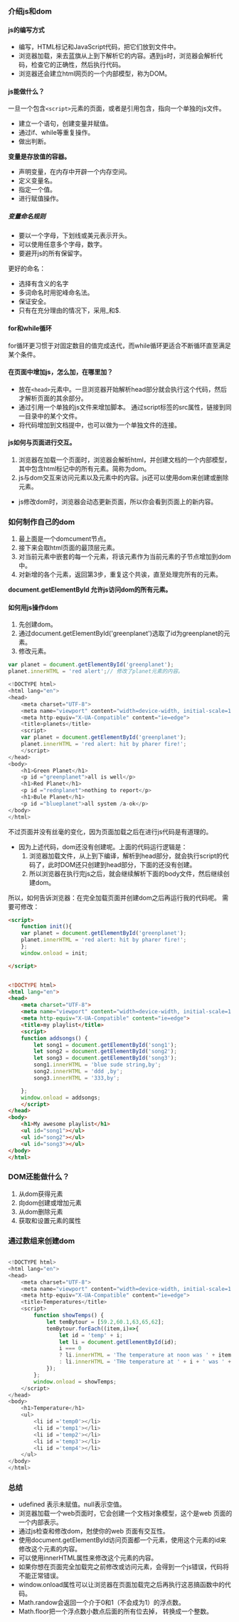 ### 介绍js和dom

#### js的编写方式
- 编写，HTML标记和JavaScript代码，把它们放到文件中。
- 浏览器加载，来去蓝旗从上到下解析它的内容。遇到js时，浏览器会解析代码，检查它的正确性，然后执行代码。
- 浏览器还会建立html网页的一个内部模型，称为DOM。

#### js能做什么？
一旦一个包含`<script>`元素的页面，或者是引用包含，指向一个单独的js文件。
- 建立一个语句，创建变量并赋值。
- 通过if、while等重复操作。
- 做出判断。

**变量是存放值的容器。**
- 声明变量，在内存中开辟一个内存空间。
- 定义变量名。
- 指定一个值。
- 进行赋值操作。

##### 变量命名规则
- 要以一个字母，下划线或美元表示开头。
- 可以使用任意多个字母，数字。
- 要避开js的所有保留字。

更好的命名：
- 选择有含义的名字
- 多词命名时用驼峰命名法。
- 保证安全。
- 只有在充分理由的情况下，采用_和$.

#### for和while循环
for循环更习惯于对固定数目的值完成迭代，而while循环更适合不断循环直至满足某个条件。


#### 在页面中增加js，怎么加，在哪里加？
- 放在`<head>`元素中。一旦浏览器开始解析head部分就会执行这个代码，然后才解析页面的其余部分。
- 通过引用一个单独的js文件来增加脚本。
通过script标签的src属性，链接到同一目录中的某个文件。
- 将代码增加到文档提中，也可以做为一个单独文件的连接。

#### js如何与页面进行交互。
1. 浏览器在加载一个页面时，浏览器会解析html，并创建文档的一个内部模型，其中包含html标记中的所有元素。简称为dom。
2. js与dom交互来访问元素以及元素中的内容。js还可以使用dom来创建或删除元素。
- js修改dom时，浏览器会动态更新页面，所以你会看到页面上的新内容。

### 如何制作自己的dom
1. 最上面是一个domcument节点。
2. 接下来会取html页面的最顶层元素。
3. 对当前元素中嵌套的每一个元素，将该元素作为当前元素的子节点增加到dom中。
4. 对新增的各个元素，返回第3步，重复这个共诶，直至处理完所有的元素。

**document.getElementById 允许js访问dom的所有元素。**

#### 如何用js操作dom
1. 先创建dom。
2. 通过document.getElementById('greenplanet')选取了id为greenplanet的元素。
3. 修改元素。

```js
var planet = document.getElementById('greenplanet');
planet.innerHTML = 'red alert';// 修改了planet元素的内容。
```
```js
<!DOCTYPE html>
<html lang="en">
<head>
    <meta charset="UTF-8">
    <meta name="viewport" content="width=device-width, initial-scale=1.0">
    <meta http-equiv="X-UA-Compatible" content="ie=edge">
    <title>planets</title>
    <script>
    var planet = document.getElementById('greenplanet');
    planet.innerHTML = 'red alert: hit by pharer fire!';
    </script>
</head>
<body>
    <h1>Green Planet</h1>
    <p id ="greenplanet">all is well</p>
    <h1>Red Planet</h1>
    <p id ="rednplanet">nothing to report</p>
    <h1>Bule Planet</h1>
    <p id ="blueplanet">all system /a-ok</p>
</body>
</html>

```

不过页面并没有丝毫的变化，因为页面加载之后在进行js代码是有道理的。
- 因为上述代码，dom还没有创建呢。上面的代码运行逻辑是：
  1. 浏览器加载文件，从上到下编译，解析到head部分，就会执行script的代码了，此时DOM还只创建到head部分，下面的还没有创建。
  2. 所以浏览器在执行完js之后，就会继续解析下面的body文件，然后继续创建dom。

所以，如何告诉浏览器：在完全加载页面并创建dom之后再运行我的代码呢。
需要可修改：
```html
<script>
    function init(){
    var planet = document.getElementById('greenplanet');
    planet.innerHTML = 'red alert: hit by pharer fire!';
    };
    window.onload = init;

</script>


<!DOCTYPE html>
<html lang="en">
<head>
    <meta charset="UTF-8">
    <meta name="viewport" content="width=device-width, initial-scale=1.0">
    <meta http-equiv="X-UA-Compatible" content="ie=edge">
    <title>my playlist</title>
    <script>
    function addsongs() {
        let song1 = document.getElementById('song1');
        let song2 = document.getElementById('song2');
        let song3 = document.getElementById('song3');
        song1.innerHTML = 'blue sude string,by';
        song2.innerHTML = 'ddd ,by';
        song3.innerHTML = '333,by';

    };
    window.onload = addsongs;
    </script>
</head>
<body>
    <h1>My awesome playlist</h1>
    <ul id="song1"></ul>
    <ul id="song2"></ul>
    <ul id="song3"></ul>
</body>
</html>
```

### DOM还能做什么？
1. 从dom获得元素
2. 向dom创建或增加元素
3. 从dom删除元素
4. 获取和设置元素的属性

### 通过数组来创建dom
```js

<!DOCTYPE html>
<html lang="en">
<head>
    <meta charset="UTF-8">
    <meta name="viewport" content="width=device-width, initial-scale=1.0">
    <meta http-equiv="X-UA-Compatible" content="ie=edge">
    <title>Temperatures</title>
    <script>
        function showTemps() {
            let temBytour = [59.2,60.1,63,65,62];
            temBytour.forEach((item,i)=>{
                let id = 'temp' + i;
                let li = document.getElementById(id);
                i === 0 
                ? li.innerHTML = 'The temperature at noon was ' + item
                : li.innerHTML = 'THe temperature at ' + i + ' was ' + item;
            });
        };
        window.onload = showTemps;
    </script>
</head>
<body>
    <h1>Temperature</h1>
    <ul>
        <li id ='temp0'></li>
        <li id ='temp1'></li>
        <li id ='temp2'></li>
        <li id ='temp3'></li>
        <li id ='temp4'></li>
    </ul>
</body>
</html>
```


### 总结
- udefined 表示未赋值。null表示空值。
- 浏览器加载一个web页面时，它会创建一个文档对象模型，这个是web 页面的一个内部表示。
- 通过js检查和修改dom，尅使你的web 页面有交互性。
- 使用document.getElementById访问页面都一个元素，使用这个元素的id来修改这个元素的内容。
- 可以使用innerHTML属性来修改这个元素的内容。
- 如果你想在页面完全加载完之前修改或访问元素，会得到一个js错误，代码将不能正常错误。
- window.onload属性可以让浏览器在页面加载完之后再执行这恶搞函数中的代码。
- Math.randow会返回一个介于0和1（不会成为1）的浮点数。
- Math.floor把一个浮点数小数点后面的所有位去掉， 转换成一个整数。